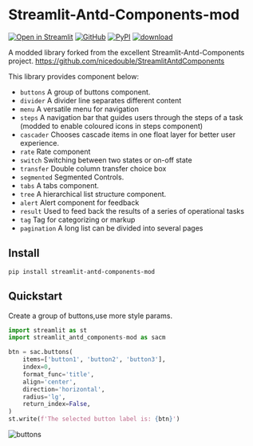 # Streamlit-Antd-Components-mod

[![Open in Streamlit][share_badge]][share_link]
[![GitHub][github_badge]][github_link]
[![PyPI][pypi_badge]][pypi_link]
[![download][download_badge]][download_link]

A modded library forked from the excellent Streamlit-Antd-Components project. https://github.com/nicedouble/StreamlitAntdComponents

This library provides component below:

- `buttons` A group of buttons component.
- `divider` A divider line separates different content
- `menu` A versatile menu for navigation
- `steps` A navigation bar that guides users through the steps of a task (modded to enable coloured icons in steps component)
- `cascader` Chooses cascade items in one float layer for better user experience.
- `rate` Rate component
- `switch` Switching between two states or on-off state
- `transfer` Double column transfer choice box
- `segmented` Segmented Controls.
- `tabs` A tabs component.
- `tree` A hierarchical list structure component.
- `alert` Alert component for feedback
- `result` Used to feed back the results of a series of operational tasks
- `tag` Tag for categorizing or markup
- `pagination` A long list can be divided into several pages

## Install

```shell script
pip install streamlit-antd-components-mod
```

## Quickstart

Create a group of buttons,use more style params.

```python
import streamlit as st
import streamlit_antd_components-mod as sacm

btn = sac.buttons(
    items=['button1', 'button2', 'button3'],
    index=0,
    format_func='title',
    align='center',
    direction='horizontal',
    radius='lg',
    return_index=False,
)
st.write(f'The selected button label is: {btn}')
```

![buttons](./img/buttons.jpg)

[share_badge]: https://static.streamlit.io/badges/streamlit_badge_black_white.svg
[share_link]: https://nicedouble-streamlitantdcomponentsdemo-app-middmy.streamlit.app/
[github_badge]: https://badgen.net/badge/icon/GitHub?icon=github&color=black&label
[github_link]: https://github.com/Cocopuffff/StreamlitAntdComponents
[pypi_badge]: https://badgen.net/pypi/v/streamlit-antd-components-mod
[pypi_link]: https://pypi.org/project/streamlit-antd-components-mod/
[download_badge]: https://badgen.net/pypi/dm/streamlit-antd-components-mod
[download_link]: https://pypi.org/project/streamlit-antd-components-mod/#files
